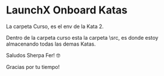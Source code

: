 # LaunchX Onboard Katas

La carpeta Curso, es el env de la Kata 2.

Dentro de la carpeta curso esta la carpeta \src, es donde estoy almacenando todas las demas Katas.

Saludos Sherpa Fer! 🤓

Gracias por tu tiempo!
